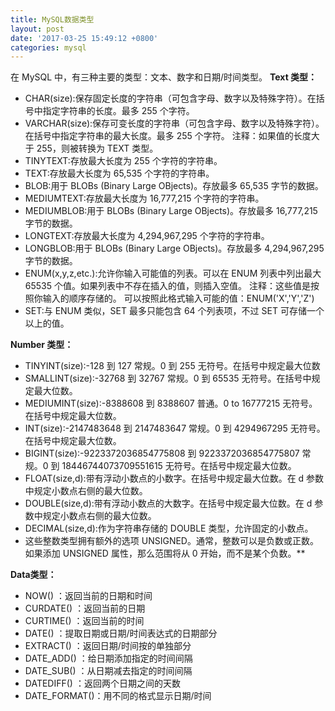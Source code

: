 ```yaml
---
title: MySQL数据类型
layout: post
date: '2017-03-25 15:49:12 +0800'
categories: mysql
---
```


在 MySQL 中，有三种主要的类型：文本、数字和日期/时间类型。
**Text 类型：**
*  CHAR(size):保存固定长度的字符串（可包含字母、数字以及特殊字符）。在括号中指定字符串的长度。最多 255 个字符。
* VARCHAR(size):保存可变长度的字符串（可包含字母、数字以及特殊字符）。在括号中指定字符串的最大长度。最多 255 个字符。
注释：如果值的长度大于 255，则被转换为 TEXT 类型。
* TINYTEXT:存放最大长度为 255 个字符的字符串。
* TEXT:存放最大长度为 65,535 个字符的字符串。
* BLOB:用于 BLOBs (Binary Large OBjects)。存放最多 65,535 字节的数据。
* MEDIUMTEXT:存放最大长度为 16,777,215 个字符的字符串。
* MEDIUMBLOB:用于 BLOBs (Binary Large OBjects)。存放最多 16,777,215 字节的数据。
* LONGTEXT:存放最大长度为 4,294,967,295 个字符的字符串。
* LONGBLOB:用于 BLOBs (Binary Large OBjects)。存放最多 4,294,967,295 字节的数据。
* ENUM(x,y,z,etc.):允许你输入可能值的列表。可以在 ENUM 列表中列出最大 65535 个值。如果列表中不存在插入的值，则插入空值。
注释：这些值是按照你输入的顺序存储的。
可以按照此格式输入可能的值：ENUM('X','Y','Z')
* SET:与 ENUM 类似，SET 最多只能包含 64 个列表项，不过 SET 可存储一个以上的值。


**Number 类型：**
* TINYINT(size):-128 到 127 常规。0 到 255 无符号。在括号中规定最大位数
* SMALLINT(size):-32768 到 32767 常规。0 到 65535 无符号。在括号中规定最大位数。
* MEDIUMINT(size):-8388608 到 8388607 普通。0 to 16777215 无符号。在括号中规定最大位数。
* INT(size):-2147483648 到 2147483647 常规。0 到 4294967295 无符号。在括号中规定最大位数。
* BIGINT(size):-9223372036854775808 到 9223372036854775807 常规。0 到 18446744073709551615 无符号。在括号中规定最大位数。
* FLOAT(size,d):带有浮动小数点的小数字。在括号中规定最大位数。在 d 参数中规定小数点右侧的最大位数。
* DOUBLE(size,d):带有浮动小数点的大数字。在括号中规定最大位数。在 d 参数中规定小数点右侧的最大位数。
* DECIMAL(size,d):作为字符串存储的 DOUBLE 类型，允许固定的小数点。
*  这些整数类型拥有额外的选项 UNSIGNED。通常，整数可以是负数或正数。如果添加 UNSIGNED 属性，那么范围将从 0 开始，而不是某个负数。**

**Data类型：**
* NOW() ：返回当前的日期和时间
* CURDATE() ：返回当前的日期
* CURTIME() ：返回当前的时间
* DATE() ：提取日期或日期/时间表达式的日期部分
* EXTRACT() ：返回日期/时间按的单独部分
* DATE_ADD() ：给日期添加指定的时间间隔
* DATE_SUB() ：从日期减去指定的时间间隔
* DATEDIFF() ：返回两个日期之间的天数
* DATE_FORMAT()：用不同的格式显示日期/时间
